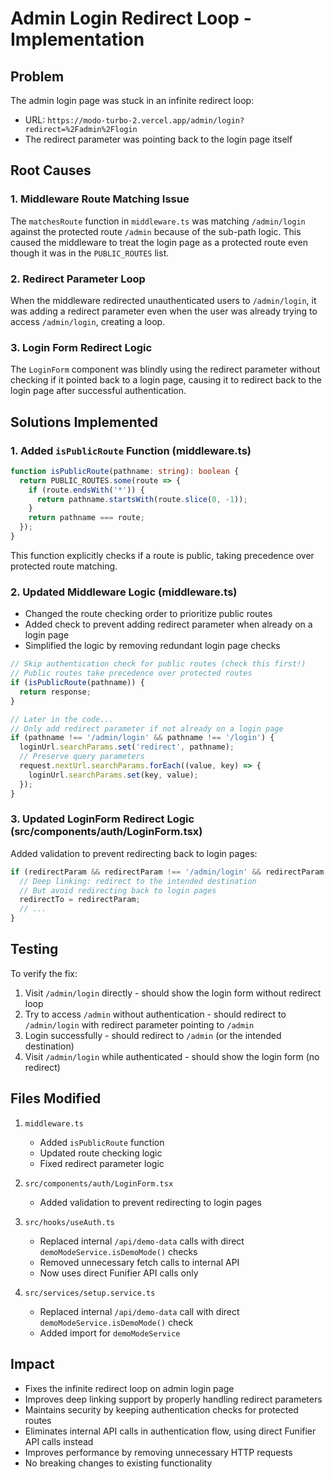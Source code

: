 # Admin Login Redirect Loop - Implementation

## Problem
The admin login page was stuck in an infinite redirect loop:
- URL: `https://modo-turbo-2.vercel.app/admin/login?redirect=%2Fadmin%2Flogin`
- The redirect parameter was pointing back to the login page itself

## Root Causes

### 1. Middleware Route Matching Issue
The `matchesRoute` function in `middleware.ts` was matching `/admin/login` against the protected route `/admin` because of the sub-path logic. This caused the middleware to treat the login page as a protected route even though it was in the `PUBLIC_ROUTES` list.

### 2. Redirect Parameter Loop
When the middleware redirected unauthenticated users to `/admin/login`, it was adding a redirect parameter even when the user was already trying to access `/admin/login`, creating a loop.

### 3. Login Form Redirect Logic
The `LoginForm` component was blindly using the redirect parameter without checking if it pointed back to a login page, causing it to redirect back to the login page after successful authentication.

## Solutions Implemented

### 1. Added `isPublicRoute` Function (middleware.ts)
```typescript
function isPublicRoute(pathname: string): boolean {
  return PUBLIC_ROUTES.some(route => {
    if (route.endsWith('*')) {
      return pathname.startsWith(route.slice(0, -1));
    }
    return pathname === route;
  });
}
```

This function explicitly checks if a route is public, taking precedence over protected route matching.

### 2. Updated Middleware Logic (middleware.ts)
- Changed the route checking order to prioritize public routes
- Added check to prevent adding redirect parameter when already on a login page
- Simplified the logic by removing redundant login page checks

```typescript
// Skip authentication check for public routes (check this first!)
// Public routes take precedence over protected routes
if (isPublicRoute(pathname)) {
  return response;
}

// Later in the code...
// Only add redirect parameter if not already on a login page
if (pathname !== '/admin/login' && pathname !== '/login') {
  loginUrl.searchParams.set('redirect', pathname);
  // Preserve query parameters
  request.nextUrl.searchParams.forEach((value, key) => {
    loginUrl.searchParams.set(key, value);
  });
}
```

### 3. Updated LoginForm Redirect Logic (src/components/auth/LoginForm.tsx)
Added validation to prevent redirecting back to login pages:

```typescript
if (redirectParam && redirectParam !== '/admin/login' && redirectParam !== '/login') {
  // Deep linking: redirect to the intended destination
  // But avoid redirecting back to login pages
  redirectTo = redirectParam;
  // ...
}
```

## Testing

To verify the fix:

1. Visit `/admin/login` directly - should show the login form without redirect loop
2. Try to access `/admin` without authentication - should redirect to `/admin/login` with redirect parameter pointing to `/admin`
3. Login successfully - should redirect to `/admin` (or the intended destination)
4. Visit `/admin/login` while authenticated - should show the login form (no redirect)

## Files Modified

1. `middleware.ts`
   - Added `isPublicRoute` function
   - Updated route checking logic
   - Fixed redirect parameter logic

2. `src/components/auth/LoginForm.tsx`
   - Added validation to prevent redirecting to login pages

3. `src/hooks/useAuth.ts`
   - Replaced internal `/api/demo-data` calls with direct `demoModeService.isDemoMode()` checks
   - Removed unnecessary fetch calls to internal API
   - Now uses direct Funifier API calls only

4. `src/services/setup.service.ts`
   - Replaced internal `/api/demo-data` call with direct `demoModeService.isDemoMode()` check
   - Added import for `demoModeService`

## Impact

- Fixes the infinite redirect loop on admin login page
- Improves deep linking support by properly handling redirect parameters
- Maintains security by keeping authentication checks for protected routes
- Eliminates internal API calls in authentication flow, using direct Funifier API calls instead
- Improves performance by removing unnecessary HTTP requests
- No breaking changes to existing functionality
